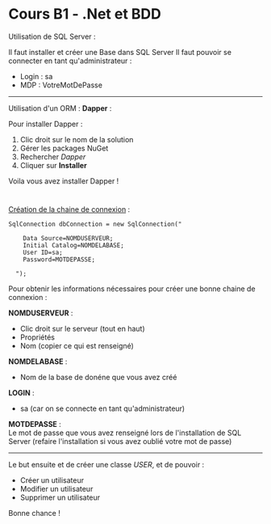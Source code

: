 # Cours B1 - .Net et BDD


Utilisation de SQL Server : 

  Il faut installer et créer une Base dans SQL Server
  Il faut pouvoir se connecter en tant qu'administrateur : 
  
- Login : sa
- MDP :   VotreMotDePasse

---

Utilisation d'un ORM : **Dapper** : 

Pour installer Dapper :
  
1. Clic droit sur le nom de la solution  
2. Gérer les packages NuGet  
3. Rechercher *Dapper*  
4. Cliquer sur **Installer**

Voila vous avez installer Dapper !

#

[Création de la chaine de connexion](http://www.connectionstrings.com/) :
  
    SqlConnection dbConnection = new SqlConnection("  
  
        Data Source=NOMDUSERVEUR;
        Initial Catalog=NOMDELABASE;
        User ID=sa;
        Password=MOTDEPASSE;
                                                    
      ");
  
Pour obtenir les informations nécessaires pour créer une bonne chaine de connexion : 
  
**NOMDUSERVEUR** :  
- Clic droit sur le serveur (tout en haut)
- Propriétés
- Nom (copier ce qui est renseigné)
                      
**NOMDELABASE** : 
- Nom de la base de donéne que vous avez créé
  
**LOGIN** : 
- sa (car on se connecte en tant qu'administrateur)
    
**MOTDEPASSE** :   
Le mot de passe que vous avez renseigné lors de l'installation de SQL Server (refaire l'installation si vous avez oublié votre mot de passe)

---

Le but ensuite et de créer une classe *USER*, et de pouvoir :

  - Créer un utilisateur
  - Modifier un utilisateur
  - Supprimer un utilisateur
  
Bonne chance !
